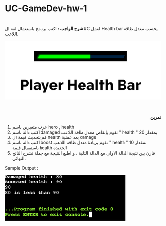 # UC-GameDev-hw-1

# <p dir="rtl">
<strong>شرح الواجب : </strong>اكتب برنامج باستعمال لغة ال #C لعمل Health bar يحسب معدل طاقة اللاعب.</p>
</p>



<p align="center">

<img src="images/player%20health%20bar.png">
 
</p>

<p dir="rtl">
 <br/><p dir="rtl">
<strong>تمرين</strong></p>


1. عرف متغيرين باسم hero , health 
2.  اكتب دالة باسم damaged تقوم بإنقاص معدل طاقة اللاعب " health " بمقدار  20
3. قم بتحديث قيمة ال health بعد عملية damage
4. اكتب دالة باسم boost تقوم بزيادة معدل طاقة اللاعب " health " بمقدار  10 باستعمال قيمة health الجديدة
5. قارن بين نتيجة الدالة الاولى مع الدالة الثانية ، و اطبع النتيجة مع جملة تشرح الناتج النهائي.

Sample Output : 

</p>

<img src="/images/sample%20output.png">


